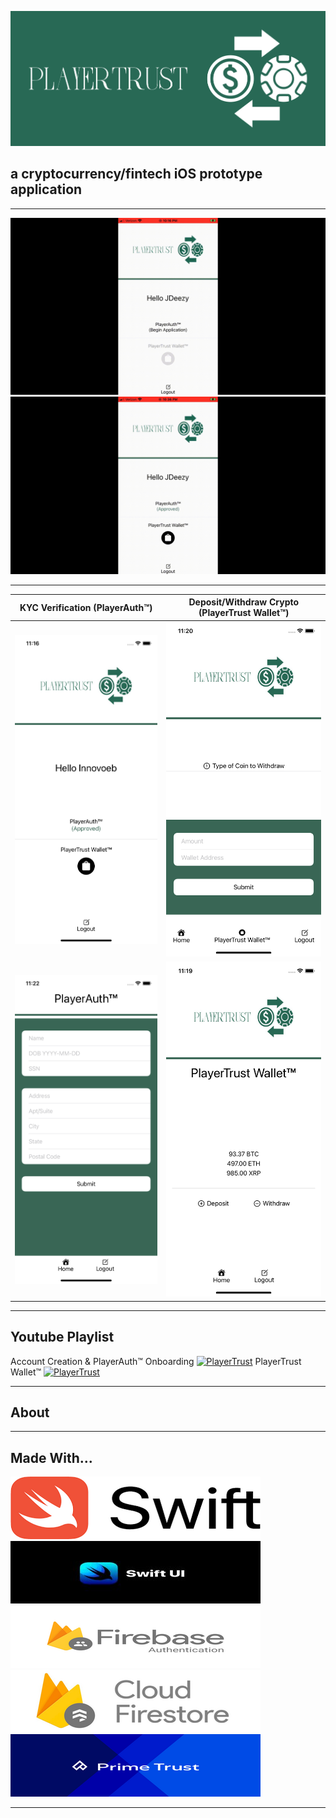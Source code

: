 
![PlayerTrust-Logo](Images/white_logo_color_background.jpg)

## a cryptocurrency/fintech iOS prototype application

***

![](Images/PlayerAuth.gif)
![](Images/PlayerTrustWallet.gif)

***

KYC Verification (PlayerAuth™)              |  Deposit/Withdraw Crypto (PlayerTrust Wallet™)
:-------------------------:|:-------------------------:
![](Images/account-home.png) | ![](Images/withdraw.png) 
![](Images/application.png) | ![](Images/wallet.png)

***

## Youtube Playlist

Account Creation & PlayerAuth™ Onboarding
[![PlayerTrust](https://img.youtube.com/vi/8-mubMLvdZc/0.jpg)](https://www.youtube.com/watch?v=8-mubMLvdZc)
PlayerTrust Wallet™
[![PlayerTrust](https://img.youtube.com/vi/0t-R28l6oJY/0.jpg)](https://www.youtube.com/watch?v=0t-R28l6oJY)

***

## About



***

## **Made With...**
![Swift-Logo](Images/rsz_swift-logo.png)
![SwiftUI-Logo](Images/rsz_swiftui-logo.jpg)
![FirebaseAuth-Logo](Images/rsz_firebaseauth.png)
![Firestore-Logo](Images/rsz_cloudfirestore-logo.png)
![PrimetTrust-Logo](Images/rsz_primetrust.png)

***



